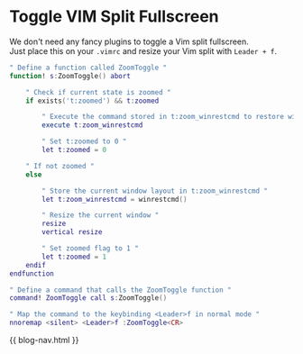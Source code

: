 # Toggle VIM Split Fullscreen

We don't need any fancy plugins to toggle a Vim split fullscreen.  
Just place this on your `.vimrc` and resize your Vim split with `Leader + f`.

```lua
" Define a function called ZoomToggle "
function! s:ZoomToggle() abort

    " Check if current state is zoomed "
    if exists('t:zoomed') && t:zoomed

        " Execute the command stored in t:zoom_winrestcmd to restore window "
        execute t:zoom_winrestcmd

        " Set t:zoomed to 0 "
        let t:zoomed = 0

    " If not zoomed "
    else

        " Store the current window layout in t:zoom_winrestcmd "
        let t:zoom_winrestcmd = winrestcmd()

        " Resize the current window "
        resize
        vertical resize

        " Set zoomed flag to 1 "
        let t:zoomed = 1
    endif
endfunction

" Define a command that calls the ZoomToggle function "
command! ZoomToggle call s:ZoomToggle()

" Map the command to the keybinding <Leader>f in normal mode "
nnoremap <silent> <Leader>f :ZoomToggle<CR>
```

{{ blog-nav.html }}
